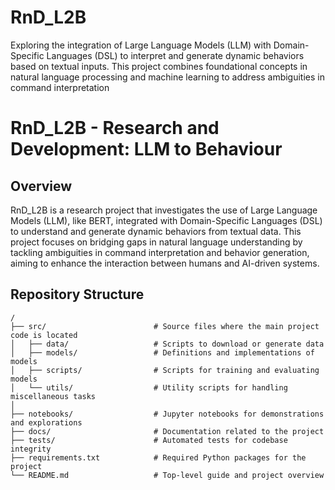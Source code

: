# RnD_L2B
Exploring the integration of Large Language Models (LLM) with Domain-Specific Languages (DSL) to interpret and generate dynamic behaviors based on textual inputs. This project combines foundational concepts in natural language processing and machine learning to address ambiguities in command interpretation
# RnD_L2B - Research and Development: LLM to Behaviour

## Overview

RnD_L2B is a research project that investigates the use of Large Language Models (LLM), like BERT, integrated with Domain-Specific Languages (DSL) to understand and generate dynamic behaviors from textual data. This project focuses on bridging gaps in natural language understanding by tackling ambiguities in command interpretation and behavior generation, aiming to enhance the interaction between humans and AI-driven systems.

## Repository Structure

```plaintext
/
├── src/                        # Source files where the main project code is located
│   ├── data/                   # Scripts to download or generate data
│   ├── models/                 # Definitions and implementations of models
│   ├── scripts/                # Scripts for training and evaluating models
│   └── utils/                  # Utility scripts for handling miscellaneous tasks
│
├── notebooks/                  # Jupyter notebooks for demonstrations and explorations
├── docs/                       # Documentation related to the project
├── tests/                      # Automated tests for codebase integrity
├── requirements.txt            # Required Python packages for the project
└── README.md                   # Top-level guide and project overview
